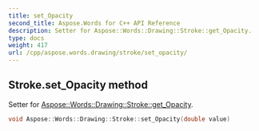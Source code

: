 ```yaml
---
title: set_Opacity
second_title: Aspose.Words for C++ API Reference
description: Setter for Aspose::Words::Drawing::Stroke::get_Opacity. 
type: docs
weight: 417
url: /cpp/aspose.words.drawing/stroke/set_opacity/
---
```

## Stroke.set_Opacity method


Setter for [Aspose::Words::Drawing::Stroke::get_Opacity](../get_opacity/).

```cpp
void Aspose::Words::Drawing::Stroke::set_Opacity(double value)
```

